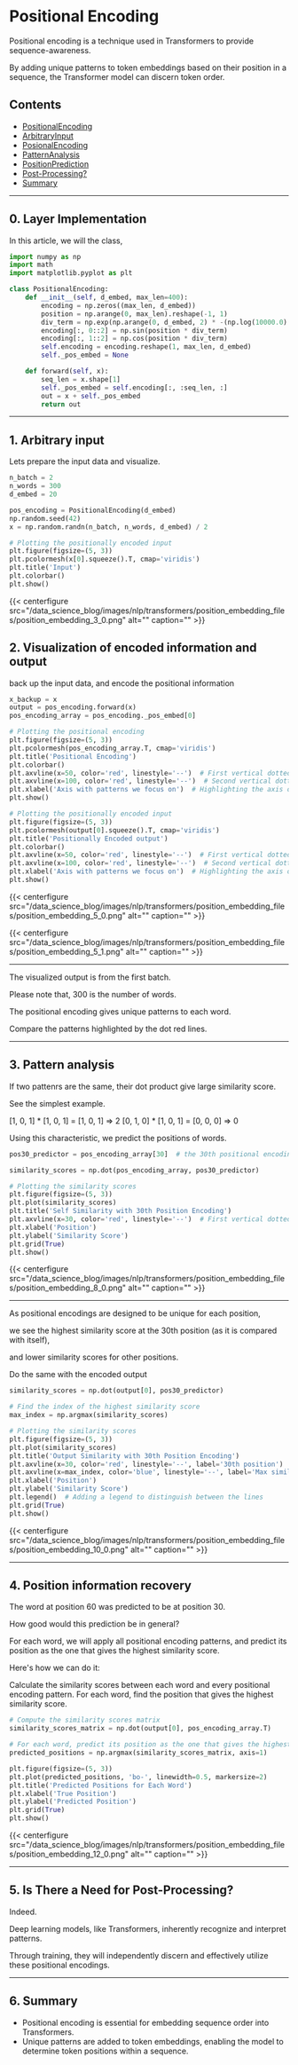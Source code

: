 # Positional Encoding

Positional encoding is a technique used in Transformers to provide sequence-awareness. 

By adding unique patterns to token embeddings based on their position in a sequence, the Transformer model can discern token order.



## Contents

- [PositionalEncoding](#0-layer-implementation)
- [ArbitraryInput](#1-arbitrary-input)
- [PosionalEncoding](#2-visualization-of-encoded-information-and-output)
- [PatternAnalysis](#3-pattern-analysis)
- [PositionPrediction](#4-position-information-recovery)
- [Post-Processing?](#5-there-is-the-post-processing)
- [Summary](#6-summary)


---
## 0. Layer Implementation
In this article, we will the class,

```python
import numpy as np
import math
import matplotlib.pyplot as plt

class PositionalEncoding:
    def __init__(self, d_embed, max_len=400):
        encoding = np.zeros((max_len, d_embed))
        position = np.arange(0, max_len).reshape(-1, 1)
        div_term = np.exp(np.arange(0, d_embed, 2) * -(np.log(10000.0) / d_embed))
        encoding[:, 0::2] = np.sin(position * div_term)
        encoding[:, 1::2] = np.cos(position * div_term)
        self.encoding = encoding.reshape(1, max_len, d_embed)
        self._pos_embed = None

    def forward(self, x):
        seq_len = x.shape[1]
        self._pos_embed = self.encoding[:, :seq_len, :]
        out = x + self._pos_embed
        return out
```

---
## 1. Arbitrary input

Lets prepare the input data and visualize.


```python
n_batch = 2
n_words = 300
d_embed = 20

pos_encoding = PositionalEncoding(d_embed)
np.random.seed(42)
x = np.random.randn(n_batch, n_words, d_embed) / 2

# Plotting the positionally encoded input
plt.figure(figsize=(5, 3))
plt.pcolormesh(x[0].squeeze().T, cmap='viridis')
plt.title('Input')
plt.colorbar()
plt.show()
```

{{< centerfigure src="/data_science_blog/images/nlp/transformers/position_embedding_files/position_embedding_3_0.png" alt="" caption="" >}}


## 2. Visualization of encoded information and output

back up the input data, and encode the positional information


```python
x_backup = x
output = pos_encoding.forward(x)
pos_encoding_array = pos_encoding._pos_embed[0]

# Plotting the positional encoding
plt.figure(figsize=(5, 3))
plt.pcolormesh(pos_encoding_array.T, cmap='viridis')
plt.title('Positional Encoding')
plt.colorbar()
plt.axvline(x=50, color='red', linestyle='--')  # First vertical dotted line at position 5
plt.axvline(x=100, color='red', linestyle='--')  # Second vertical dotted line at position 10
plt.xlabel('Axis with patterns we focus on')  # Highlighting the axis of interest
plt.show()

# Plotting the positionally encoded input
plt.figure(figsize=(5, 3))
plt.pcolormesh(output[0].squeeze().T, cmap='viridis')
plt.title('Positionally Encoded output')
plt.colorbar()
plt.axvline(x=50, color='red', linestyle='--')  # First vertical dotted line at position 5
plt.axvline(x=100, color='red', linestyle='--')  # Second vertical dotted line at position 10
plt.xlabel('Axis with patterns we focus on')  # Highlighting the axis of interest
plt.show()
```


    
{{< centerfigure src="/data_science_blog/images/nlp/transformers/position_embedding_files/position_embedding_5_0.png" alt="" caption="" >}}

{{< centerfigure src="/data_science_blog/images/nlp/transformers/position_embedding_files/position_embedding_5_1.png" alt="" caption="" >}}



---
The visualized output is from the first batch.

Please note that, 300 is the number of words.

The positional encoding gives unique patterns to each word.

Compare the patterns highlighted by the dot red lines.



---
## 3. Pattern analysis

If two pattenrs are the same, their dot product give large similarity score.

See the simplest example.

[1, 0, 1] * [1, 0, 1] = [1, 0, 1] => 2
[0, 1, 0] * [1, 0, 1] = [0, 0, 0] => 0

Using this characteristic, we predict the positions of words.


```python
pos30_predictor = pos_encoding_array[30]  # the 30th positional encoding

similarity_scores = np.dot(pos_encoding_array, pos30_predictor)

# Plotting the similarity scores
plt.figure(figsize=(5, 3))
plt.plot(similarity_scores)
plt.title('Self Similarity with 30th Position Encoding')
plt.axvline(x=30, color='red', linestyle='--')  # First vertical dotted line at position 5
plt.xlabel('Position')
plt.ylabel('Similarity Score')
plt.grid(True)
plt.show()

```


    
{{< centerfigure src="/data_science_blog/images/nlp/transformers/position_embedding_files/position_embedding_8_0.png" alt="" caption="" >}}



---
As positional encodings are designed to be unique for each position, 

we see the highest similarity score at the 30th position (as it is compared with itself), 

and lower similarity scores for other positions.

Do the same with the encoded output


```python
similarity_scores = np.dot(output[0], pos30_predictor)

# Find the index of the highest similarity score
max_index = np.argmax(similarity_scores)

# Plotting the similarity scores
plt.figure(figsize=(5, 3))
plt.plot(similarity_scores)
plt.title('Output Similarity with 30th Position Encoding')
plt.axvline(x=30, color='red', linestyle='--', label='30th position')  # Vertical line at position 30
plt.axvline(x=max_index, color='blue', linestyle='--', label='Max similarity position')  # Vertical line at the position of highest similarity
plt.xlabel('Position')
plt.ylabel('Similarity Score')
plt.legend()  # Adding a legend to distinguish between the lines
plt.grid(True)
plt.show()
```


    
    
{{< centerfigure src="/data_science_blog/images/nlp/transformers/position_embedding_files/position_embedding_10_0.png" alt="" caption="" >}}





---
## 4. Position information recovery

The word at position 60 was predicted to be at position 30.

How good would this prediction be in general?

For each word, we will apply all positional encoding patterns, and predict its position as the one that gives the highest similarity score.

Here's how we can do it:

Calculate the similarity scores between each word and every positional encoding pattern.
For each word, find the position that gives the highest similarity score.


```python
# Compute the similarity scores matrix
similarity_scores_matrix = np.dot(output[0], pos_encoding_array.T)

# For each word, predict its position as the one that gives the highest similarity score
predicted_positions = np.argmax(similarity_scores_matrix, axis=1)

plt.figure(figsize=(5, 3))
plt.plot(predicted_positions, 'bo-', linewidth=0.5, markersize=2)
plt.title('Predicted Positions for Each Word')
plt.xlabel('True Position')
plt.ylabel('Predicted Position')
plt.grid(True)
plt.show()

```


    
    
{{< centerfigure src="/data_science_blog/images/nlp/transformers/position_embedding_files/position_embedding_12_0.png" alt="" caption="" >}}




---
## 5. Is There a Need for Post-Processing?

Indeed. 

Deep learning models, like Transformers, inherently recognize and interpret patterns.

Through training, they will independently discern and effectively utilize these positional encodings.


---

## 6. Summary

- Positional encoding is essential for embedding sequence order into Transformers.
- Unique patterns are added to token embeddings, enabling the model to determine token positions within a sequence.
